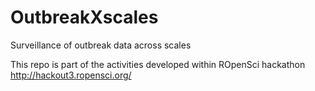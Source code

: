 # OutbreakXscales
Surveillance of outbreak data across scales

This repo is part of the activities developed within ROpenSci hackathon
http://hackout3.ropensci.org/


